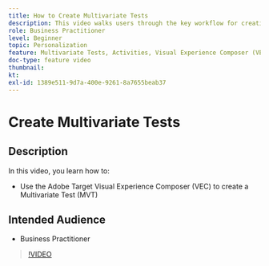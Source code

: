 ```yaml
---
title: How to Create Multivariate Tests
description: This video walks users through the key workflow for creating a Multivariate Test (MVT) in Adobe Target. Learn the steps for creating and interpreting MVTs.
role: Business Practitioner
level: Beginner
topic: Personalization
feature: Multivariate Tests, Activities, Visual Experience Composer (VEC)
doc-type: feature video
thumbnail:
kt:
exl-id: 1389e511-9d7a-400e-9261-8a7655beab37
---
```

# Create Multivariate Tests

## Description

In this video, you learn how to:

* Use the Adobe Target Visual Experience Composer (VEC) to create a Multivariate Test (MVT)

## Intended Audience

* Business Practitioner

>[!VIDEO](https://video.tv.adobe.com/v/17395/?quality=12)

